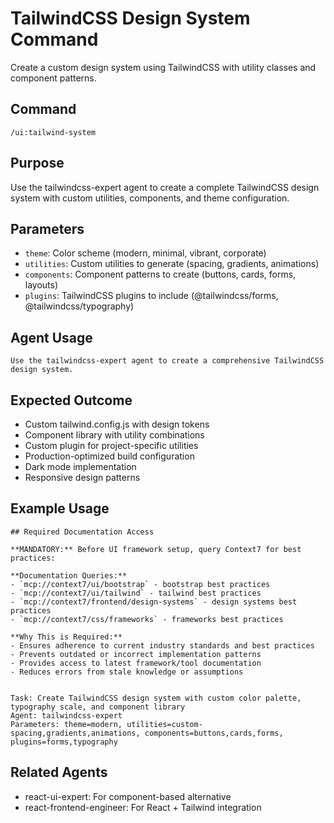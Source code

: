 # TailwindCSS Design System Command

Create a custom design system using TailwindCSS with utility classes and component patterns.

## Command
```
/ui:tailwind-system
```

## Purpose
Use the tailwindcss-expert agent to create a complete TailwindCSS design system with custom utilities, components, and theme configuration.

## Parameters
- `theme`: Color scheme (modern, minimal, vibrant, corporate)
- `utilities`: Custom utilities to generate (spacing, gradients, animations)
- `components`: Component patterns to create (buttons, cards, forms, layouts)
- `plugins`: TailwindCSS plugins to include (@tailwindcss/forms, @tailwindcss/typography)

## Agent Usage
```
Use the tailwindcss-expert agent to create a comprehensive TailwindCSS design system.
```

## Expected Outcome
- Custom tailwind.config.js with design tokens
- Component library with utility combinations
- Custom plugin for project-specific utilities
- Production-optimized build configuration
- Dark mode implementation
- Responsive design patterns

## Example Usage
```
## Required Documentation Access

**MANDATORY:** Before UI framework setup, query Context7 for best practices:

**Documentation Queries:**
- `mcp://context7/ui/bootstrap` - bootstrap best practices
- `mcp://context7/ui/tailwind` - tailwind best practices
- `mcp://context7/frontend/design-systems` - design systems best practices
- `mcp://context7/css/frameworks` - frameworks best practices

**Why This is Required:**
- Ensures adherence to current industry standards and best practices
- Prevents outdated or incorrect implementation patterns
- Provides access to latest framework/tool documentation
- Reduces errors from stale knowledge or assumptions


Task: Create TailwindCSS design system with custom color palette, typography scale, and component library
Agent: tailwindcss-expert
Parameters: theme=modern, utilities=custom-spacing,gradients,animations, components=buttons,cards,forms, plugins=forms,typography
```

## Related Agents
- react-ui-expert: For component-based alternative
- react-frontend-engineer: For React + Tailwind integration